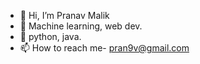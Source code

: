 - 👋 Hi, I’m Pranav Malik
- 👀 Machine learning, web dev.
- 🌱 python, java.
- 📫 How to reach me- pran9v@gmail.com
